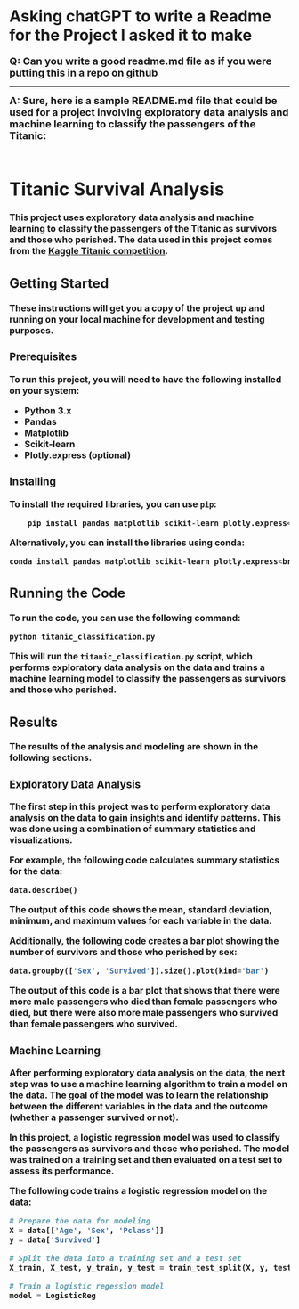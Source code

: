 # Asking chatGPT to write a Readme for the Project I asked it to make

<b><font size="4">
Q: Can you write a good readme.md file as if you were putting this in a repo on github
</font>
***
<font size="4">
A: Sure, here is a sample README.md file that could be used for a project involving exploratory data analysis and machine learning to classify the passengers of the Titanic:
<br><br></font>
<font size="3">

# Titanic Survival Analysis
This project uses exploratory data analysis and machine learning to classify the passengers of the Titanic as survivors and those who perished. The data used in this project comes from the [Kaggle Titanic competition](https://www.kaggle.com/c/titanic).

## Getting Started
These instructions will get you a copy of the project up and running on your local machine for development and testing purposes.

### Prerequisites
To run this project, you will need to have the following installed on your system:

* Python 3.x
* Pandas
* Matplotlib
* Scikit-learn
* Plotly.express (optional)

### Installing
To install the required libraries, you can use `pip`:

```python
    pip install pandas matplotlib scikit-learn plotly.express<br>
```
Alternatively, you can install the libraries using conda:

```python
conda install pandas matplotlib scikit-learn plotly.express<br>
```
## Running the Code
To run the code, you can use the following command:

```python 
python titanic_classification.py
```
This will run the `titanic_classification.py` script, which performs exploratory data analysis on the data and trains a machine learning model to classify the passengers as survivors and those who perished.

## Results

The results of the analysis and modeling are shown in the following sections.

### Exploratory Data Analysis
The first step in this project was to perform exploratory data analysis on the data to gain insights and identify patterns. This was done using a combination of summary statistics and visualizations.

For example, the following code calculates summary statistics for the data:

```python
data.describe()
```

The output of this code shows the mean, standard deviation, minimum, and maximum values for each variable in the data.

Additionally, the following code creates a bar plot showing the number of survivors and those who perished by sex:

```python
data.groupby(['Sex', 'Survived']).size().plot(kind='bar')
```

The output of this code is a bar plot that shows that there were more male passengers who died than female passengers who died, but there were also more male passengers who survived than female passengers who survived.

### Machine Learning

After performing exploratory data analysis on the data, the next step was to use a machine learning algorithm to train a model on the data. The goal of the model was to learn the relationship between the different variables in the data and the outcome (whether a passenger survived or not).

In this project, a logistic regression model was used to classify the passengers as survivors and those who perished. The model was trained on a training set and then evaluated on a test set to assess its performance.

The following code trains a logistic regression model on the data:

```python
# Prepare the data for modeling
X = data[['Age', 'Sex', 'Pclass']]
y = data['Survived']

# Split the data into a training set and a test set
X_train, X_test, y_train, y_test = train_test_split(X, y, test_size=0.2)

# Train a logistic regession model
model = LogisticReg
```
